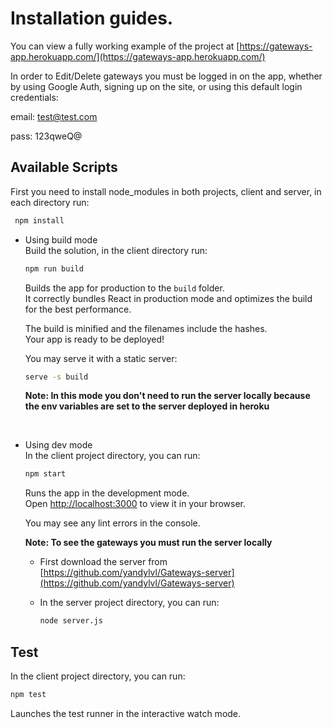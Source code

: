 # Installation guides.

You can view a fully working example of the project at [https://gateways-app.herokuapp.com/](https://gateways-app.herokuapp.com/)

In order to Edit/Delete gateways you must be logged in on the app, whether by using Google Auth, signing up on the site, or using this default login credentials:

email: test@test.com

pass: 123qweQ@

## Available Scripts

First you need to install node_modules in both projects, client and server, in each directory run:

```sh
 npm install
```

- Using build mode\
   Build the solution, in the client directory run:

  ```sh
  npm run build
  ```

  Builds the app for production to the `build` folder.\
   It correctly bundles React in production mode and optimizes the build for the best performance.

  The build is minified and the filenames include the hashes.\
   Your app is ready to be deployed!

  You may serve it with a static server:

  ```sh
  serve -s build
  ```

  **Note: In this mode you don't need to run the server locally because the env variables are set to the server deployed in heroku**

<br/>

- Using dev mode\
   In the client project directory, you can run:

  ```sh
  npm start
  ```

  Runs the app in the development mode.\
   Open [http://localhost:3000](http://localhost:3000) to view it in your browser.

  You may see any lint errors in the console.

  **Note: To see the gateways you must run the server locally**

  - First download the server from [https://github.com/yandylvl/Gateways-server](https://github.com/yandylvl/Gateways-server)

  - In the server project directory, you can run:

    ```sh
    node server.js
    ```

## Test

In the client project directory, you can run:

```sh
npm test
```

Launches the test runner in the interactive watch mode.
